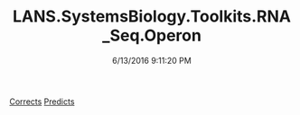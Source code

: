 ﻿---
title: LANS.SystemsBiology.Toolkits.RNA_Seq.Operon
date: 6/13/2016 9:11:20 PM
---

[Corrects](T-LANS.SystemsBiology.Toolkits.RNA_Seq.Operon.Corrects.html)
[Predicts](T-LANS.SystemsBiology.Toolkits.RNA_Seq.Operon.Predicts.html)

